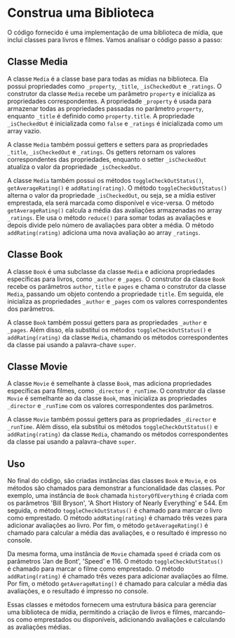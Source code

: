# Construa uma Biblioteca

O código fornecido é uma implementação de uma biblioteca de mídia, que inclui classes para livros e filmes. Vamos analisar o código passo a passo:

## Classe Media

A classe `Media` é a classe base para todas as mídias na biblioteca. Ela possui propriedades como `_property`, `_title`, `_isCheckedOut` e `_ratings`. O construtor da classe `Media` recebe um parâmetro `property` e inicializa as propriedades correspondentes. A propriedade `_property` é usada para armazenar todas as propriedades passadas no parâmetro `property`, enquanto `_title` é definido como `property.title`. A propriedade `_isCheckedOut` é inicializada como `false` e `_ratings` é inicializada como um array vazio.

A classe `Media` também possui getters e setters para as propriedades `_title`, `_isCheckedOut` e `_ratings`. Os getters retornam os valores correspondentes das propriedades, enquanto o setter `_isCheckedOut` atualiza o valor da propriedade `_isCheckedOut`.

A classe `Media` também possui os métodos `toggleCheckOutStatus()`, `getAverageRating()` e `addRating(rating)`. O método `toggleCheckOutStatus()` alterna o valor da propriedade `_isCheckedOut`, ou seja, se a mídia estiver emprestada, ela será marcada como disponível e vice-versa. O método `getAverageRating()` calcula a média das avaliações armazenadas no array `_ratings`. Ele usa o método `reduce()` para somar todas as avaliações e depois divide pelo número de avaliações para obter a média. O método `addRating(rating)` adiciona uma nova avaliação ao array `_ratings`.

## Classe Book

A classe `Book` é uma subclasse da classe `Media` e adiciona propriedades específicas para livros, como `_author` e `_pages`. O construtor da classe `Book` recebe os parâmetros `author`, `title` e `pages` e chama o construtor da classe `Media`, passando um objeto contendo a propriedade `title`. Em seguida, ele inicializa as propriedades `_author` e `_pages` com os valores correspondentes dos parâmetros.

A classe `Book` também possui getters para as propriedades `_author` e `_pages`. Além disso, ela substitui os métodos `toggleCheckOutStatus()` e `addRating(rating)` da classe `Media`, chamando os métodos correspondentes da classe pai usando a palavra-chave `super`.

## Classe Movie

A classe `Movie` é semelhante à classe `Book`, mas adiciona propriedades específicas para filmes, como `_director` e `_runTime`. O construtor da classe `Movie` é semelhante ao da classe `Book`, mas inicializa as propriedades `_director` e `_runTime` com os valores correspondentes dos parâmetros.

A classe `Movie` também possui getters para as propriedades `_director` e `_runTime`. Além disso, ela substitui os métodos `toggleCheckOutStatus()` e `addRating(rating)` da classe `Media`, chamando os métodos correspondentes da classe pai usando a palavra-chave `super`.

## Uso

No final do código, são criadas instâncias das classes `Book` e `Movie`, e os métodos são chamados para demonstrar a funcionalidade das classes. Por exemplo, uma instância de `Book` chamada `historyOfEverything` é criada com os parâmetros 'Bill Bryson', 'A Short History of Nearly Everything' e 544. Em seguida, o método `toggleCheckOutStatus()` é chamado para marcar o livro como emprestado. O método `addRating(rating)` é chamado três vezes para adicionar avaliações ao livro. Por fim, o método `getAverageRating()` é chamado para calcular a média das avaliações, e o resultado é impresso no console.

Da mesma forma, uma instância de `Movie` chamada `speed` é criada com os parâmetros 'Jan de Bont', 'Speed' e 116. O método `toggleCheckOutStatus()` é chamado para marcar o filme como emprestado. O método `addRating(rating)` é chamado três vezes para adicionar avaliações ao filme. Por fim, o método `getAverageRating()` é chamado para calcular a média das avaliações, e o resultado é impresso no console.

Essas classes e métodos fornecem uma estrutura básica para gerenciar uma biblioteca de mídia, permitindo a criação de livros e filmes, marcando-os como emprestados ou disponíveis, adicionando avaliações e calculando as avaliações médias.
